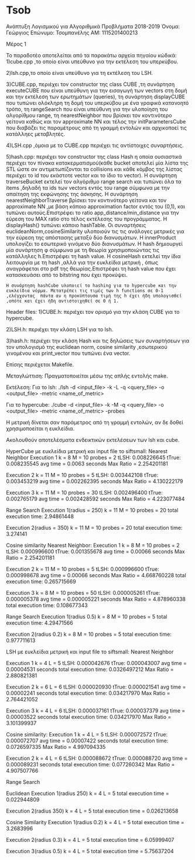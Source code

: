 # Tsob

Ανάπτυξη Λογισμικού για Αλγοριθμικά
Προβλήματα 2018-2019
Όνομα: Γεώργιος
Επώνυμο: Τσομπανέλης
ΑΜ: 1115201400213

Μέρος 1


Το παραδοτέο αποτελείται από τα παρακάτω αρχεία πηγαίου κώδικά:
1)cube.cpp ,το οποίο είναι υπεύθυνο για την εκτέλεση του υπερκύβου.

2)lsh.cpp,το οποίο είναι υπεύθυνο για τη εκτέλεση του LSH.

3)CUBE.cpp, περιέχει τον constructor της class CUBE ,τη συνάρτηση
executeCUBE που είναι υπεύθυνη για την εισαγωγή των vectors στη δομή
και την εκτέλεση των ερωτημάτων (queries), τη συνάρτηση displayCUBE
που τυπώνει ολόκληρη τη δομή του υπερκύβου με ένα γραφικά κατανοητό τρόπο, τη rangeSearch που είναι υπεύθυνη για την υλοποίηση του αλγορίθμου range, τη nearestNeighbor που βρίσκει τον κοντινότερο γείτονα καθώς και τον approximate NN και τέλος την initParametersCube που διαβάζει τις παραμέτρους από τη γραμμή εντολών και αρχικοποεί τις κατάλληες μεταβλητές.

4)LSH.cpp ,όμοια με το CUBE.cpp περιέχει τις αντίστοιχες συναρτήσεις.

5)hash.cpp: περιέχει τον constructor της class Hash η οποία ουσιαστικά περιέχει τον πίνακα κατακερματισμού(κάθε bucket αποτελεί μία λίστα της STL ώστε αν αντιμετωπίζονται τα collisions και κάθε κόμβος της λίστας περιέχει το id του εκάστοτε vector και το ίδιο το vector).
	Η συνάρτηση traverseBucket εκτελεί τον αλγόριθμο range search  και τυπώνει όλα τα items ,δηλαδή τα ids των vectors εντός του range σύμφωνα με την απαίτηση της εκφώνησης της άσκησης.
	Η συνάρτηση nearestNeighborTraverse βρίσκει τον κοντινότερο γείτονα και τον approximate NN ,με βάση κάποιο approximation factor εντός του (0,1), και τυπώνει αυτούς.Επιστρέφει το ratio app_distance/min_distance για την εύρεση του MAX ratio στο τέλος εκτέλεσης του προγράμματος.
	Η displayHash() τυπώνει κάποιο hashTable.
	Οι συναρτήσεις euclideanNorm,cosineSimilarity υλοποιούν τις τις ανάλογες μετρικές για την εύρεση της απόστασης μεταξύ δύο διανυσμάτων.
	Η innerProduct υπολογίζει το εσωτερικό γινόμενο δύο διανυσμάτων.
	Η hash  δημιουργεί μία συνάρτηση φ σύμφωνα με τη θεωρία χρησιμοποιώντας τις κατάλληλες h.Επιστρέφει τη hash value.
	Η cosineHash εκτελεί την ίδια λειτουργία με τη hash ,αλλά για την ευκλείδια μετρική , όπως αναγράφεται στο pdf της θεωρίας.Επιστρέφει τη hash value που έχει κατασκευάσει από το bitstring που έχει προκύψει.

	Η συνάρτηση hashCube υλοποιεί το hashing για το hypercube και την ευκλείδια νόρμα. Μετατρέπει τις τιμές των h functions σε 0-1 ,ελέγχοντας  πάντα αν η προκύπτουσα τιμή της h έχει ήδη υπολογισθεί ,οπότε και έχει ήδη αντιστοιχηθεί σε 0 ή 1. 


Header files:
1)CUBE.h: περιέχει τον ορισμό για την κλάση CUBE για το hypercube.

2)LSH.h: περιέχει την κλάση LSH για το lsh.

3)hash.h: περιέχει την κλάση Hash και τις δηλώσεις των συναρτήσεων για τον υπολογισμό της euclidean norm, cosine similarity ,εσωτερικού γινομένου και print_vector που τυπώνει ένα vector.

Επίσης περιέχεται Makefile.


Μεταγλώττιση:
Πραγματοποιείται μέσω της απλής εντολής make.

Εκτέλεση:
Για το lsh:
./lsh -d <input_file> -k <int> -L <int> -q <query_file> -o <output_file> -metric <name_of_metric>

Για το hypercube:
./cube -d <input_file> -k <int> -M <int> -q <query_file> -o <output_file> -metric <name_of_metric> -probes <int>

Η μετρική δίνεται σαν παράμετρος από τη γραμμή εντολών, αν δε δοθεί χρησιμοποείται η ευκλείδια.

Ακολουθούν αποτελέσματα ενδεικτικών εκτελέσεων των lsh και cube.

HyperCube με ευκλείδια μετρική και input file το siftsmall:
Nearest Neighbor
Execution 1
k = 8
M = 10
probes = 2
tLSH: 0.008226645
tTrue: 0.008235545
avg time = 0.0063 seconds
Max Ratio = 2.254201181

Execution 2
k = 11
M = 10
probes = 5
tLSH: 0.003442108
tTrue: 0.003453219
avg time = 0.002262395 seconds
Max Ratio = 4.130222179

Execution 3
k = 11
M = 10
probes = 30
tLSH: 0.002496400
tTrue: 0.002765179
avg time = 0.002428592 seconds
Max Ratio = 4.223077484

Range Search
Execution 1(radius = 250)
k = 11
M = 10 
probes = 20
total execution time: 2.94861448

Execution 2(radius = 350)
k = 11
M = 10
probes = 20
total execution time: 3.274141

Cosine similarity
Nearest Neighbor:
Execution 1
k = 8
M = 10
probes = 2
tLSH: 0.000996600
tTrue: 0.001355678
avg time = 0.00066 seconds
Max Ratio = 2.254201181

Execution 2
k = 11
M = 10
probes = 5
tLSH: 0.000996600
tTrue: 0.000998678
avg time = 0.00066 seconds
Max Ratio = 4.668760228
total execution time: 0.265715669

Execution 3
k = 8
M = 10
probes = 50
tLSH: 0.000005261
tTrue: 0.000005378
avg time = 0.000005221 seconds
Max Ratio = 4.878960338
total execution time: 0.108677343

Range Search
Execution 1(radius 0.5)
k = 8
M = 10
probes = 5
total execution time: 4.29471566

Execution 2(radius 0.2)
k = 8
M = 10
probes = 5
total execution time: 0.977711613



LSH με ευκλείδια μετρική και input file το siftsmall:
Nearest Neighbor

Execution 1
k = 4
L = 5
tLSH: 0.000042676
tTrue: 0.000043007
avg time = 0.00004531 seconds
total execution time: 0.0326497212
Max Ratio = 2.880821381




Execution 2
k = 6
L = 6
tLSH: 0.000020930
tTrue: 0.000021541
avg time = 0.00002241 seconds
total execution time: 0.034217970
Max Ratio = 2.764421052

Execution 3
k = 4
L = 6
tLSH: 0.000037161
tTrue: 0.000037379
avg time = 0.00003522 seconds
total execution time: 0.034217970
Max Ratio = 3.101399937

Cosine similarity:
Execution 1
k = 4
L = 5
tLSH: 0.000072572
tTrue: 0.000072707
avg time = 0.00007422 seconds
total execution time: 0.0726597335
Max Ratio = 4.997094335

Execution 2
k = 4
L = 6
tLSH: 0.000088672
tTrue: 0.000088720
avg time = 0.000089231 seconds
total execution time: 0.077260342
Max Ratio = 4.907507766

Range Search

Euclidean
Execution 1(radius 250)
k = 4
L = 5
total execution time = 0.022944809

Execution 2(radius 350)
k = 4
L = 5
total execution time = 0.026213658

Cosine Similarity
Execution 1(radius 0.2)
k = 4
L = 5
total execution time = 3.2683996

Execution 2(radius 0.3)
k = 4
L = 5
total execution time = 6.05999407

Execution 3(radius 0.5)
k = 4
L = 5
total execution time = 5.75637204
